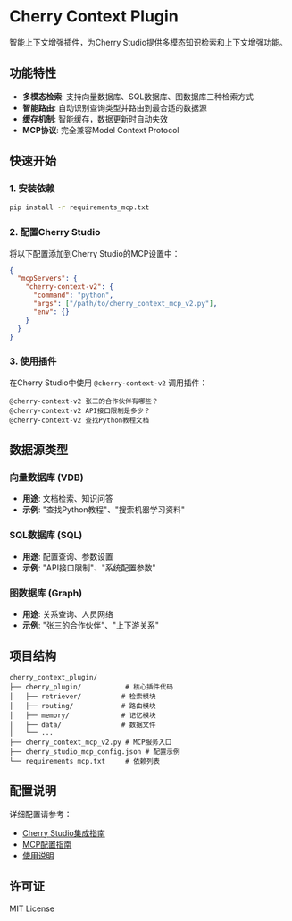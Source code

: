 # Cherry Context Plugin

智能上下文增强插件，为Cherry Studio提供多模态知识检索和上下文增强功能。

## 功能特性

- **多模态检索**: 支持向量数据库、SQL数据库、图数据库三种检索方式
- **智能路由**: 自动识别查询类型并路由到最合适的数据源
- **缓存机制**: 智能缓存，数据更新时自动失效
- **MCP协议**: 完全兼容Model Context Protocol

## 快速开始

### 1. 安装依赖

```bash
pip install -r requirements_mcp.txt
```

### 2. 配置Cherry Studio

将以下配置添加到Cherry Studio的MCP设置中：

```json
{
  "mcpServers": {
    "cherry-context-v2": {
      "command": "python",
      "args": ["/path/to/cherry_context_mcp_v2.py"],
      "env": {}
    }
  }
}
```

### 3. 使用插件

在Cherry Studio中使用 `@cherry-context-v2` 调用插件：

```
@cherry-context-v2 张三的合作伙伴有哪些？
@cherry-context-v2 API接口限制是多少？
@cherry-context-v2 查找Python教程文档
```

## 数据源类型

### 向量数据库 (VDB)
- **用途**: 文档检索、知识问答
- **示例**: "查找Python教程"、"搜索机器学习资料"

### SQL数据库 (SQL)  
- **用途**: 配置查询、参数设置
- **示例**: "API接口限制"、"系统配置参数"

### 图数据库 (Graph)
- **用途**: 关系查询、人员网络
- **示例**: "张三的合作伙伴"、"上下游关系"

## 项目结构

```
cherry_context_plugin/
├── cherry_plugin/           # 核心插件代码
│   ├── retriever/          # 检索模块
│   ├── routing/            # 路由模块  
│   ├── memory/             # 记忆模块
│   ├── data/               # 数据文件
│   └── ...
├── cherry_context_mcp_v2.py # MCP服务入口
├── cherry_studio_mcp_config.json # 配置示例
└── requirements_mcp.txt     # 依赖列表
```

## 配置说明

详细配置请参考：
- [Cherry Studio集成指南](CHERRY_STUDIO_INTEGRATION.md)
- [MCP配置指南](CHERRY_STUDIO_MCP_GUIDE.md)
- [使用说明](HOW_TO_USE.md)

## 许可证

MIT License